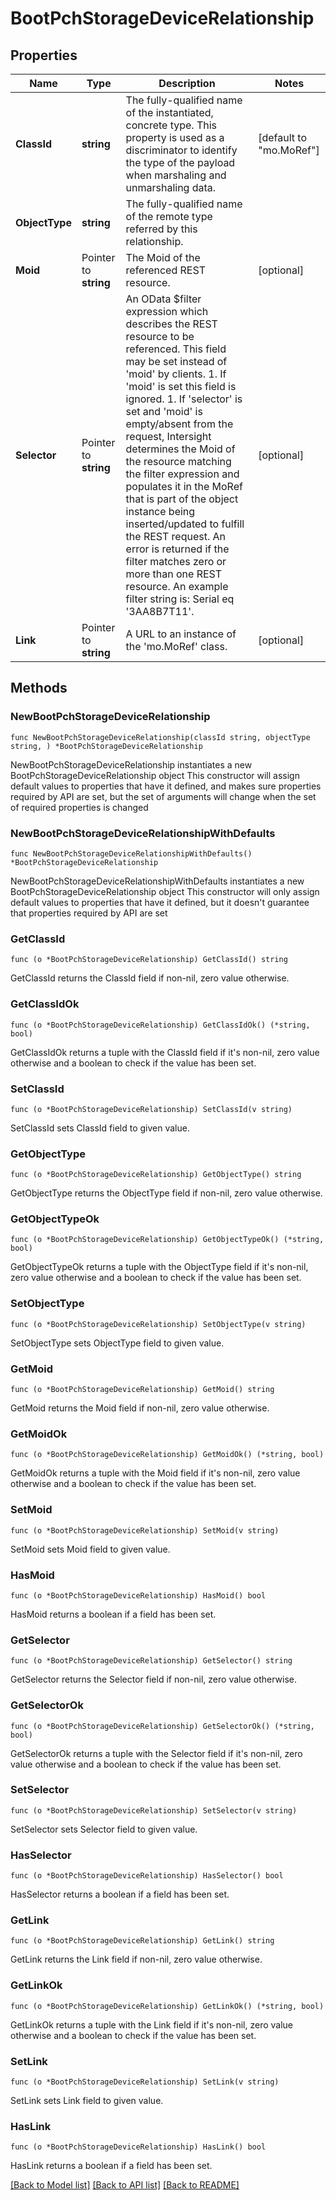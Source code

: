 # BootPchStorageDeviceRelationship

## Properties

Name | Type | Description | Notes
------------ | ------------- | ------------- | -------------
**ClassId** | **string** | The fully-qualified name of the instantiated, concrete type. This property is used as a discriminator to identify the type of the payload when marshaling and unmarshaling data. | [default to "mo.MoRef"]
**ObjectType** | **string** | The fully-qualified name of the remote type referred by this relationship. | 
**Moid** | Pointer to **string** | The Moid of the referenced REST resource. | [optional] 
**Selector** | Pointer to **string** | An OData $filter expression which describes the REST resource to be referenced. This field may be set instead of &#39;moid&#39; by clients. 1. If &#39;moid&#39; is set this field is ignored. 1. If &#39;selector&#39; is set and &#39;moid&#39; is empty/absent from the request, Intersight determines the Moid of the resource matching the filter expression and populates it in the MoRef that is part of the object instance being inserted/updated to fulfill the REST request. An error is returned if the filter matches zero or more than one REST resource. An example filter string is: Serial eq &#39;3AA8B7T11&#39;. | [optional] 
**Link** | Pointer to **string** | A URL to an instance of the &#39;mo.MoRef&#39; class. | [optional] 

## Methods

### NewBootPchStorageDeviceRelationship

`func NewBootPchStorageDeviceRelationship(classId string, objectType string, ) *BootPchStorageDeviceRelationship`

NewBootPchStorageDeviceRelationship instantiates a new BootPchStorageDeviceRelationship object
This constructor will assign default values to properties that have it defined,
and makes sure properties required by API are set, but the set of arguments
will change when the set of required properties is changed

### NewBootPchStorageDeviceRelationshipWithDefaults

`func NewBootPchStorageDeviceRelationshipWithDefaults() *BootPchStorageDeviceRelationship`

NewBootPchStorageDeviceRelationshipWithDefaults instantiates a new BootPchStorageDeviceRelationship object
This constructor will only assign default values to properties that have it defined,
but it doesn't guarantee that properties required by API are set

### GetClassId

`func (o *BootPchStorageDeviceRelationship) GetClassId() string`

GetClassId returns the ClassId field if non-nil, zero value otherwise.

### GetClassIdOk

`func (o *BootPchStorageDeviceRelationship) GetClassIdOk() (*string, bool)`

GetClassIdOk returns a tuple with the ClassId field if it's non-nil, zero value otherwise
and a boolean to check if the value has been set.

### SetClassId

`func (o *BootPchStorageDeviceRelationship) SetClassId(v string)`

SetClassId sets ClassId field to given value.


### GetObjectType

`func (o *BootPchStorageDeviceRelationship) GetObjectType() string`

GetObjectType returns the ObjectType field if non-nil, zero value otherwise.

### GetObjectTypeOk

`func (o *BootPchStorageDeviceRelationship) GetObjectTypeOk() (*string, bool)`

GetObjectTypeOk returns a tuple with the ObjectType field if it's non-nil, zero value otherwise
and a boolean to check if the value has been set.

### SetObjectType

`func (o *BootPchStorageDeviceRelationship) SetObjectType(v string)`

SetObjectType sets ObjectType field to given value.


### GetMoid

`func (o *BootPchStorageDeviceRelationship) GetMoid() string`

GetMoid returns the Moid field if non-nil, zero value otherwise.

### GetMoidOk

`func (o *BootPchStorageDeviceRelationship) GetMoidOk() (*string, bool)`

GetMoidOk returns a tuple with the Moid field if it's non-nil, zero value otherwise
and a boolean to check if the value has been set.

### SetMoid

`func (o *BootPchStorageDeviceRelationship) SetMoid(v string)`

SetMoid sets Moid field to given value.

### HasMoid

`func (o *BootPchStorageDeviceRelationship) HasMoid() bool`

HasMoid returns a boolean if a field has been set.

### GetSelector

`func (o *BootPchStorageDeviceRelationship) GetSelector() string`

GetSelector returns the Selector field if non-nil, zero value otherwise.

### GetSelectorOk

`func (o *BootPchStorageDeviceRelationship) GetSelectorOk() (*string, bool)`

GetSelectorOk returns a tuple with the Selector field if it's non-nil, zero value otherwise
and a boolean to check if the value has been set.

### SetSelector

`func (o *BootPchStorageDeviceRelationship) SetSelector(v string)`

SetSelector sets Selector field to given value.

### HasSelector

`func (o *BootPchStorageDeviceRelationship) HasSelector() bool`

HasSelector returns a boolean if a field has been set.

### GetLink

`func (o *BootPchStorageDeviceRelationship) GetLink() string`

GetLink returns the Link field if non-nil, zero value otherwise.

### GetLinkOk

`func (o *BootPchStorageDeviceRelationship) GetLinkOk() (*string, bool)`

GetLinkOk returns a tuple with the Link field if it's non-nil, zero value otherwise
and a boolean to check if the value has been set.

### SetLink

`func (o *BootPchStorageDeviceRelationship) SetLink(v string)`

SetLink sets Link field to given value.

### HasLink

`func (o *BootPchStorageDeviceRelationship) HasLink() bool`

HasLink returns a boolean if a field has been set.


[[Back to Model list]](../README.md#documentation-for-models) [[Back to API list]](../README.md#documentation-for-api-endpoints) [[Back to README]](../README.md)


